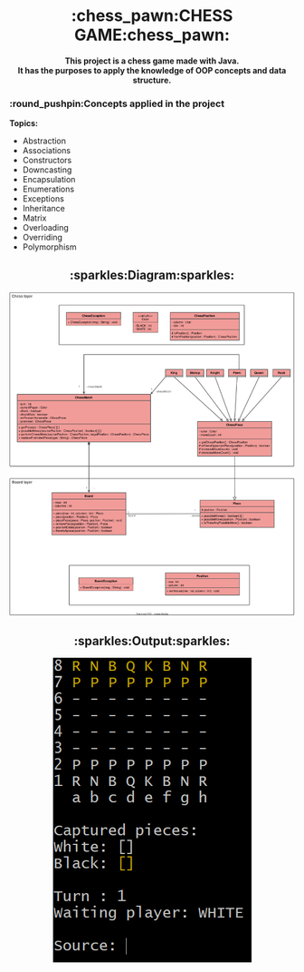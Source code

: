 <h1 align="center">
    :chess_pawn:CHESS GAME:chess_pawn:
</h1>
<h4 align="center">
    This project is a chess game made with Java.<br>
    It has the purposes to apply the knowledge of OOP concepts
    and data structure.
</h4>
<h3>
    :round_pushpin:Concepts applied in the project
</h3>

**Topics:**
- Abstraction
- Associations
- Constructors
- Downcasting
- Encapsulation
- Enumerations
- Exceptions
- Inheritance
- Matrix
- Overloading
- Overriding
- Polymorphism

<h2 align="center"> 
    :sparkles:Diagram:sparkles: 
</h2>
<img src="assets/diagram.drawio.svg"/>

<div align="center">
    <h2>:sparkles:Output:sparkles:</h2>
    <img src="assets/output.png"/>
</div>